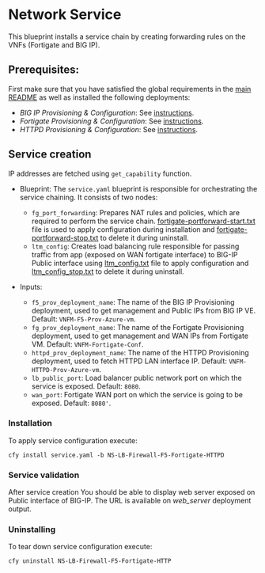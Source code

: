 # Network Service

This blueprint installs a service chain by creating forwarding rules on the VNFs (Fortigate and BIG IP).

## Prerequisites:

First make sure that you have satisfied the global requirements in the [main README](../README.md) as well as installed the following deployments:

  * *BIG IP Provisioning & Configuration*: See [instructions](../bigip/README.md).
  * *Fortigate Provisioning & Configuration*: See [instructions](../fortigate/README.md).
  * *HTTPD Provisioning & Configuration*: See [instructions](../httpd/README.md).

## Service creation

IP addresses are fetched using `get_capability` function.

* Blueprint: The `service.yaml` blueprint is responsible for orchestrating the service chaining. It consists of two nodes:
  * `fg_port_forwarding`: Prepares NAT rules and policies, which are required to perform the service chain. [fortigate-portforward-start.txt](Resources/templates/fortigate-portforward-start.txt) file is used to apply configuration during installation and [fortigate-portforward-stop.txt](Resources/templates/fortigate-portforward-stop.txt) to delete it during uninstall.
  * `ltm_config`: Creates load balancing rule responsible for passing traffic from app (exposed on WAN fortigate interface) to BIG-IP Public interface using [ltm_config.txt](Resources/templates/ltm_config.txt) file to apply configuration and [ltm_config_stop.txt](Resources/templates/ltm_config_stop.txt) to delete it during uninstall.

* Inputs:
  * `f5_prov_deployment_name`: The name of the BIG IP Provisioning deployment, used to get management and Public IPs from BIG IP VE. Default: `VNFM-F5-Prov-Azure-vm`.
  * `fg_prov_deployment_name`: The name of the Fortigate Provisioning deployment, used to get management and WAN IPs from Fortigate VM. Default: `VNFM-Fortigate-Conf`.
  * `httpd_prov_deployment_name`: The name of the HTTPD Provisioning deployment, used to fetch HTTPD LAN interface IP. Default: `VNFM-HTTPD-Prov-Azure-vm`.
  * `lb_public_port`: Load balancer public network port on which the service is exposed. Default: `8080`.
  * `wan_port`: Fortigate WAN port on which the service is going to be exposed. Default: `8080'`.

### Installation

To apply service configuration execute:

``cfy install service.yaml -b NS-LB-Firewall-F5-Fortigate-HTTPD``

### Service validation

After service creation You should be able to display web server exposed on Public interface of BIG-IP. The URL is available on *web_server* deployment output.

### Uninstalling

To tear down service configuration execute:

``cfy uninstall NS-LB-Firewall-F5-Fortigate-HTTP``
